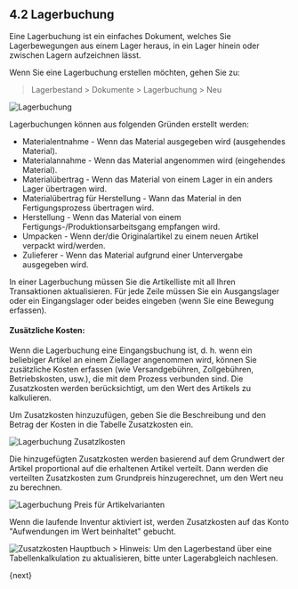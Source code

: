 ## 4.2 Lagerbuchung

Eine Lagerbuchung ist ein einfaches Dokument, welches Sie Lagerbewegungen aus einem Lager heraus, in ein Lager hinein oder zwischen Lagern aufzeichnen lässt.

Wenn Sie eine Lagerbuchung erstellen möchten, gehen Sie zu: 

> Lagerbestand > Dokumente > Lagerbuchung > Neu

<img class="screenshot" alt="Lagerbuchung" src="{{docs_base_url}}/assets/img/stock/stock-entry.png">

Lagerbuchungen können aus folgenden Gründen erstellt werden:

* Materialentnahme - Wenn das Material ausgegeben wird (ausgehendes Material).
* Materialannahme - Wenn das Material angenommen wird (eingehendes Material).
* Materialübertrag - Wenn das Material von einem Lager in ein anders Lager übertragen wird.
* Materialübertrag für Herstellung - Wann das Material in den Fertigungsprozess übertragen wird.
* Herstellung - Wenn das Material von einem Fertigungs-/Produktionsarbeitsgang empfangen wird.
* Umpacken - Wenn der/die Originalartikel zu einem neuen Artikel verpackt wird/werden.
* Zulieferer - Wenn das Material aufgrund einer Untervergabe ausgegeben wird.

In einer Lagerbuchung müssen Sie die Artikelliste mit all Ihren Transaktionen aktualisieren. Für jede Zeile müssen Sie ein Ausgangslager oder ein Eingangslager oder beides eingeben (wenn Sie eine Bewegung erfassen).

#### Zusätzliche Kosten:

Wenn die Lagerbuchung eine Eingangsbuchung ist, d. h. wenn ein beliebiger Artikel an einem Ziellager angenommen wird, können Sie zusätzliche Kosten erfassen (wie Versandgebühren, Zollgebühren, Betriebskosten, usw.), die mit dem Prozess verbunden sind. Die Zusatzkosten werden berücksichtigt, um den Wert des Artikels zu kalkulieren.

Um Zusatzkosten hinzuzufügen, geben Sie die Beschreibung und den Betrag der Kosten in die Tabelle Zusatzkosten ein.

<img class="screenshot" alt="Lagerbuchung Zusatzlkosten" src="{{docs_base_url}}/assets/img/stock/additional-costs-table.png">

Die hinzugefügten Zusatzkosten werden basierend auf dem Grundwert der Artikel proportional auf die erhaltenen Artikel verteilt. Dann werden die verteilten Zusatzkosten zum Grundpreis hinzugerechnet, um den Wert neu zu berechnen.

<img class="screenshot" alt="Lagerbuchung Preis für Artikelvarianten" src="{{docs_base_url}}/assets/img/stock/stock-entry-item-valuation-rate.png">

Wenn die laufende Inventur aktiviert ist, werden Zusatzkosten auf das Konto "Aufwendungen im Wert beinhaltet" gebucht.

<img class="screenshot" alt="Zusatzkosten Hauptbuch" src="{{docs_base_url}}/assets/img/stock/additional-costs-general-ledger.png">
> Hinweis: Um den Lagerbestand über eine Tabellenkalkulation zu aktualisieren, bitte unter Lagerabgleich nachlesen.

{next}
